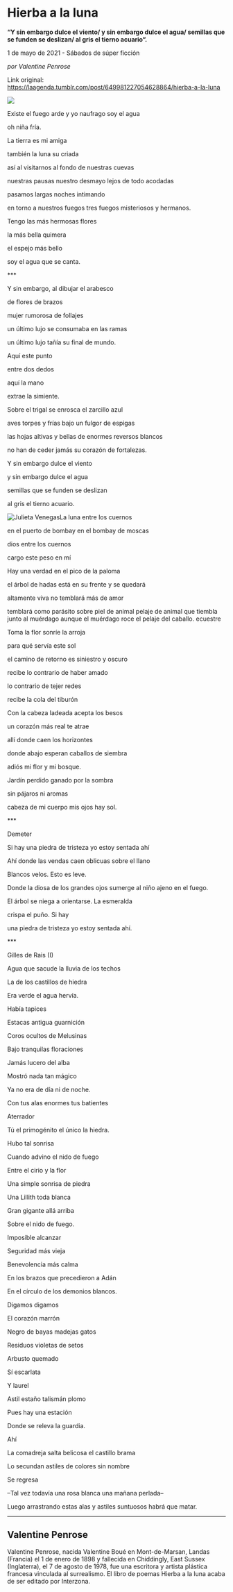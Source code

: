 # Hierba a la luna

**“Y sin embargo dulce el viento/ y sin embargo dulce el agua/ semillas que se funden se deslizan/ al gris el tierno acuario“.**

1 de mayo de 2021 - Sábados de súper ficción

_por Valentine Penrose_

Link original: https://laagenda.tumblr.com/post/649981227054628864/hierba-a-la-luna

![](https://64.media.tumblr.com/1399ff476969eb7db95ba3889e7037e5/aba899d186ce228d-36/s500x750/16af3bf201e9afebb3907a6aec8451eeb06fe50b.jpg)

Existe el fuego arde y yo naufrago soy el agua

oh niña fría.

La tierra es mi amiga

también la luna su criada

así al visitarnos al fondo de nuestras cuevas

nuestras pausas nuestro desmayo lejos de todo acodadas

pasamos largas noches intimando

en torno a nuestros fuegos tres fuegos misteriosos y hermanos.

 Tengo las más hermosas flores

 la más bella quimera

 el espejo más bello

 soy el agua que se canta.

\*\*\*

Y sin embargo, al dibujar el arabesco

de flores de brazos

mujer rumorosa de follajes

un último lujo se consumaba en las ramas

un último lujo tañía su final de mundo.

 Aquí este punto

 entre dos dedos

 aquí la mano

 extrae la simiente.

Sobre el trigal se enrosca el zarcillo azul 

aves torpes y frías bajo un fulgor de espigas

las hojas altivas y bellas de enormes reversos blancos

no han de ceder jamás su corazón de fortalezas.

Y sin embargo dulce el viento

y sin embargo dulce el agua

semillas que se funden se deslizan

al gris el tierno acuario.

![Julieta Venegas](https://64.media.tumblr.com/5d051e26abaa58e07bcb35b44903711c/aba899d186ce228d-93/s250x400/c3cf184f8f29448585e9e3de74fc31564bdb9b8a.jpg)La luna entre los cuernos

en el puerto de bombay en el bombay de moscas

dios entre los cuernos

cargo este peso en mí

Hay una verdad en el pico de la paloma

el árbol de hadas está en su frente y se quedará

altamente viva no temblará más de amor

temblará como parásito sobre piel de animal pelaje de animal que tiembla junto al muérdago aunque el muérdago roce el pelaje del caballo. ecuestre

 Toma la flor sonríe la arroja

 para qué servía este sol

el camino de retorno es siniestro y oscuro 

recibe lo contrario de haber amado

lo contrario de tejer redes 

recibe la cola del tiburón

Con la cabeza ladeada acepta los besos

un corazón más real te atrae

allí donde caen los horizontes

donde abajo esperan caballos de siembra

 adiós mi flor y mi bosque. 

Jardín perdido ganado por la sombra

sin pájaros ni aromas

cabeza de mi cuerpo mis ojos hay sol.

\*\*\*

Demeter

Si hay una piedra de tristeza yo estoy sentada ahí

Ahí donde las vendas caen oblicuas sobre el llano

Blancos velos. Esto es leve.

Donde la diosa de los grandes ojos sumerge al niño ajeno en el fuego.

El árbol se niega a orientarse. La esmeralda

crispa el puño. Si hay

una piedra de tristeza yo estoy sentada ahí.

\*\*\*

Gilles de Rais (I)

Agua que sacude la lluvia de los techos

La de los castillos de hiedra

Era verde el agua hervía.

Había tapices

Estacas antigua guarnición

Coros ocultos de Melusinas

Bajo tranquilas floraciones 

Jamás lucero del alba

Mostró nada tan mágico

Ya no era de día ni de noche.

Con tus alas enormes tus batientes

Aterrador

Tú el primogénito el único la hiedra.

Hubo tal sonrisa

Cuando advino el nido de fuego

Entre el cirio y la flor

Una simple sonrisa de piedra

Una Lillith toda blanca

Gran gigante allá arriba

Sobre el nido de fuego.

Imposible alcanzar

Seguridad más vieja

Benevolencia más calma

En los brazos que precedieron a Adán

En el círculo de los demonios blancos.

 Digamos digamos

 El corazón marrón

 Negro de bayas madejas gatos

 Residuos violetas de setos

 Arbusto quemado

 Sí escarlata

 Y laurel

Astil estaño talismán plomo

Pues hay una estación

Donde se releva la guardia.

Ahí

La comadreja salta belicosa el castillo brama

Lo secundan astiles de colores sin nombre

 Se regresa

–Tal vez todavía una rosa blanca una mañana perlada–

Luego arrastrando estas alas y astiles suntuosos habrá que matar.



---

Valentine Penrose
-----------------

Valentine Penrose, nacida Valentine Boué en Mont-de-Marsan, Landas (Francia) el 1 de enero de 1898 y fallecida en Chiddingly, East Sussex (Inglaterra), el 7 de agosto de 1978, fue una escritora y artista plástica francesa vinculada al surrealismo. El libro de poemas Hierba a la luna acaba de ser editado por Interzona.

